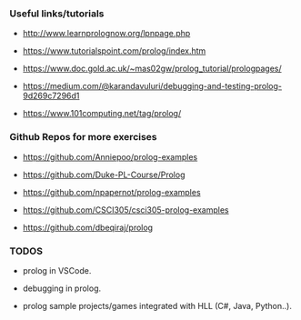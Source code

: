 ### Useful links/tutorials

- http://www.learnprolognow.org/lpnpage.php

- https://www.tutorialspoint.com/prolog/index.htm

- https://www.doc.gold.ac.uk/~mas02gw/prolog_tutorial/prologpages/

- https://medium.com/@karandavuluri/debugging-and-testing-prolog-9d269c7296d1

- https://www.101computing.net/tag/prolog/

### Github Repos for more exercises

- https://github.com/Anniepoo/prolog-examples

- https://github.com/Duke-PL-Course/Prolog

- https://github.com/npapernot/prolog-examples

- https://github.com/CSCI305/csci305-prolog-examples

- https://github.com/dbeqiraj/prolog

### TODOS

- prolog in VSCode.

- debugging in prolog.

- prolog sample projects/games integrated with HLL (C#, Java, Python..).